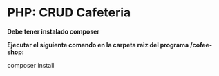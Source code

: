 # PHP: CRUD Cafeteria
**Debe tener instalado composer**

**Ejecutar el siguiente comando en la carpeta raiz del programa /cofee-shop:**

composer install